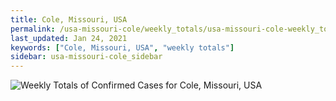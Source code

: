 ```yaml
---
title: Cole, Missouri, USA
permalink: /usa-missouri-cole/weekly_totals/usa-missouri-cole-weekly_totals.html
last_updated: Jan 24, 2021
keywords: ["Cole, Missouri, USA", "weekly totals"]
sidebar: usa-missouri-cole_sidebar
---
```


![Weekly Totals of Confirmed Cases for Cole, Missouri, USA](/covid_tracker/images/graphs/usa-missouri-cole-weekly_totals_graph.png)
